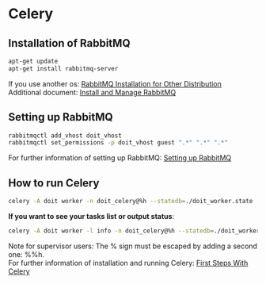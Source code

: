 # Celery


## Installation of RabbitMQ
```bash
apt-get update
apt-get install rabbitmq-server
```

If you use another os: [RabbitMQ Installation for Other Distribution](https://www.rabbitmq.com/download.html)<br>
Additional document: [Install and Manage RabbitMQ](https://www.digitalocean.com/community/tutorials/how-to-install-and-manage-rabbitmq)


## Setting up RabbitMQ
```bash
rabbitmqctl add_vhost doit_vhost
rabbitmqctl set_permissions -p doit_vhost guest ".*" ".*" ".*"
```

For further information of setting up RabbitMQ: [Setting up RabbitMQ](http://docs.celeryproject.org/en/latest/getting-started/brokers/rabbitmq.html#setting-up-rabbitmq)


## How to run Celery
```bash
celery -A doit worker -n doit_celery@%h --statedb=./doit_worker.state
```

**If you want to see your tasks list or output status**:
```bash
celery -A doit worker -l info -n doit_celery@%h --statedb=./doit_worker.state
```

Note for supervisor users: The % sign must be escaped by adding a second one: %%h.<br>
For further information of installation and running Celery: [First Steps With Celery](http://docs.celeryproject.org/en/latest/getting-started/first-steps-with-celery.html)

